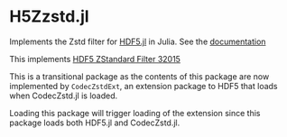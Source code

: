 # H5Zzstd.jl

Implements the Zstd filter for [HDF5.jl](https://github.com/JuliaIO/HDF5.jl) in Julia.
See the [documentation](https://juliaio.github.io/HDF5.jl/stable/filters/#H5Zzstd.jl)

This implements [HDF5 ZStandard Filter 32015](https://portal.hdfgroup.org/display/support/Filters#Filters-32015)

This is a transitional package as the contents of this package are now
implemented by `CodecZstdExt`, an extension package to HDF5 that loads
when CodecZstd.jl is loaded.

Loading this package will trigger loading of the extension since this
package loads both HDF5.jl and CodecZstd.jl.
